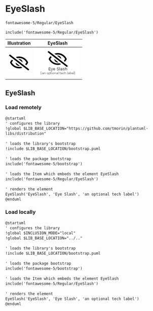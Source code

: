 # EyeSlash


```text
fontawesome-5/Regular/EyeSlash
```

```text
include('fontawesome-5/Regular/EyeSlash')
```



| Illustration | EyeSlash |
| :---: | :---: |
| ![illustration for Illustration](../../fontawesome-5/Regular/EyeSlash.png) | ![illustration for EyeSlash](../../fontawesome-5/Regular/EyeSlash.Local.png) |




## EyeSlash

### Load remotely
```plantuml
@startuml
' configures the library
!global $LIB_BASE_LOCATION="https://github.com/tmorin/plantuml-libs/distribution"

' loads the library's bootstrap
!include $LIB_BASE_LOCATION/bootstrap.puml

' loads the package bootstrap
include('fontawesome-5/bootstrap')

' loads the Item which embeds the element EyeSlash
include('fontawesome-5/Regular/EyeSlash')

' renders the element
EyeSlash('EyeSlash', 'Eye Slash', 'an optional tech label')
@enduml
```

### Load locally
```plantuml
@startuml
' configures the library
!global $INCLUSION_MODE="local"
!global $LIB_BASE_LOCATION="../.."

' loads the library's bootstrap
!include $LIB_BASE_LOCATION/bootstrap.puml

' loads the package bootstrap
include('fontawesome-5/bootstrap')

' loads the Item which embeds the element EyeSlash
include('fontawesome-5/Regular/EyeSlash')

' renders the element
EyeSlash('EyeSlash', 'Eye Slash', 'an optional tech label')
@enduml
```


